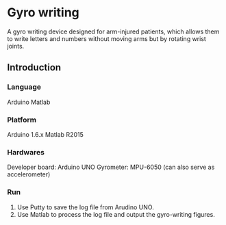 # Gyro writing
A gyro writing device designed for arm-injured patients, which allows them to write letters and numbers without moving arms but by rotating wrist joints.

## Introduction
### Language
Arduino
Matlab

### Platform
Arduino 1.6.x
Matlab R2015

### Hardwares
Developer board: Arduino UNO
Gyrometer: MPU-6050 (can also serve as accelerometer)

### Run
1. Use Putty to save the log file from Arudino UNO.
2. Use Matlab to process the log file and output the gyro-writing figures.
